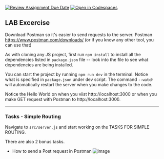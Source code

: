 [![Review Assignment Due Date](https://classroom.github.com/assets/deadline-readme-button-22041afd0340ce965d47ae6ef1cefeee28c7c493a6346c4f15d667ab976d596c.svg)](https://classroom.github.com/a/lhSVyzDY)
[![Open in Codespaces](https://classroom.github.com/assets/launch-codespace-2972f46106e565e64193e422d61a12cf1da4916b45550586e14ef0a7c637dd04.svg)](https://classroom.github.com/open-in-codespaces?assignment_repo_id=18547884)
## LAB Excercise

Download Postman so it's easier to send requests to the server. Postman https://www.postman.com/downloads/
(or if you know any other tool, you can use that)

As with cloning any JS project, first run `npm install` to install all the dependencies listed in `package.json` file -- look into the file to see what dependencies are being installed.

You can start the project by running `npm run dev` in the terminal. Notice what is specified in `package.json` under dev script. The command `--watch` will automatically restart the server when you make changes to the code.

Notice the Hello World on when you viist http://localhost:3000 or when you make GET request with Postman to http://localhost:3000.

---

### Tasks - Simple Routing

Navigate to `src/server.js` and start working on the TASKS FOR SIMPLE ROUTING.

There are also 2 bonus tasks.

- How to send a Post request in Postman
  ![image](https://user-images.githubusercontent.com/8086995/223738127-fc28a41b-9f7c-45bf-8e05-045c072f7ae3.png)

